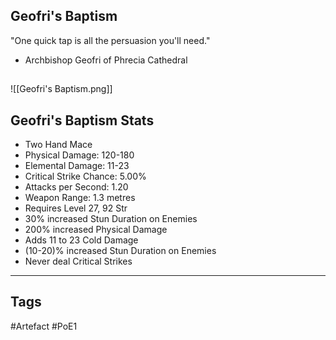 ## Geofri's Baptism
"One quick tap is all the persuasion you'll need."
- Archbishop Geofri of Phrecia Cathedral
##
![[Geofri's Baptism.png]]
## Geofri's Baptism Stats
- Two Hand Mace
- Physical Damage: 120-180
- Elemental Damage: 11-23
- Critical Strike Chance: 5.00%
- Attacks per Second: 1.20
- Weapon Range: 1.3 metres
- Requires Level 27, 92 Str
- 30% increased Stun Duration on Enemies
- 200% increased Physical Damage
- Adds 11 to 23 Cold Damage
- (10-20)% increased Stun Duration on Enemies
- Never deal Critical Strikes


---
## Tags
#Artefact
#PoE1